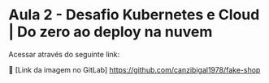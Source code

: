 # Aula 2 - Desafio Kubernetes e Cloud | Do zero ao deploy na nuvem

Acessar através do seguinte link:

🔗 [Link da imagem no GitLab] https://github.com/canzibigal1978/fake-shop
